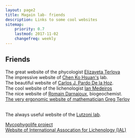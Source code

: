 ```yaml
---
layout: page2
title: Magain lab- friends
description: Links to some cool websites
sitemap:
    priority: 0.7
    lastmod: 2017-11-02
    changefreq: weekly
---
```

## Friends


<p> The great website of the phycologist <a href="https://eterlova.github.io/"> Elizaveta Terlova</a>
<br /> The impressive website of <a href="https://kohsuanchen.wixsite.com/fungi">Chen Ko Hsuan's</a> lab.
<br /> The beautiful website of <a href="https://www.pardodelahoz.com/">Carlos J. Pardo De la Hoz</a>.
<br /> The cool website of the lichenologist <a href="https://imedeirosbotany.wordpress.com/"> Ian Medeiros</a>
<br /> The nice website of <a href="http://romaindarnajoux.alwaysdata.net/">Romain Darnajoux</a>, biogeochemist.
<br /> <a href="https://sites.google.com/a/illinois.edu/gterlov/">The very ergonomic website of mathematician Greg Terlov</a>

<br /> The always useful website of the <a href="http://lutzonilab.org/"> Lutzoni lab</a>.
  <p>
<a href="https://mycophygolife.org/">Mycophygolife project</a>  
<br /> <a href="http://www.lichenology.org/">Website of International Assocation for Lichenology (IAL)</a>
</p>